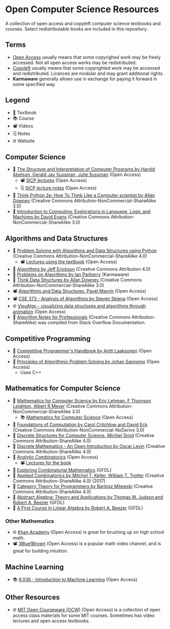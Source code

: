 # Open Computer Science Resources
A collection of open access and copyleft computer science textbooks and courses. Select redistributable books are included in this repository.

## Terms
* [Open Access](https://en.wikipedia.org/wiki/Open_access) usually means that some copyrighed work may be freely accessed. Not all open access works may be redistributed.
* [Copyleft](https://en.wikipedia.org/wiki/Copyleft) usually means that some copyrighted work may be accessed and redistributed. Licences are modular and may grant additional rights.
* **Karmaware** generally allows use in exchange for paying it forward in some specified way.

## Legend
* 📖 Textbook
* 📚 Course
* 📽️ Videos
* 🗒️ Notes
* 🌐 Website


## Computer Science
* 📖 [The Structure and Interpretation of Computer Programs by Harold Abelson, Gerald Jay Sussman, Julie Sussman](https://mitpress.mit.edu/sites/default/files/sicp/full-text/book/book.html) (Open Access)
  * 📽️ [SICP lectures](https://www.youtube.com/playlist?list=PL8FE88AA54363BC46Lecture) (Open Access)
  * 🗒️ [SICP lecture notes](https://ocw.mit.edu/courses/electrical-engineering-and-computer-science/6-001-structure-and-interpretation-of-computer-programs-spring-2005/lecture-notes/) (Open Access)
* 📖 [Think Python 2e: How To Think Like a Computer scientist by Allan Downey](https://greenteapress.com/wp/think-python-2e/) (Creative Commons Attribution-NonCommercial-ShareAlike 3.0) 
 * 📖 [Introduction to Computing: Explorations in Language, Logic and Machines by David Evans](https://computingbook.org/) (Creative Commons Attribution-NonCommercial-ShareAlike 3.0)


## Algorithms and Data Structures
* 📖 [Problem Solving with Algorithms and Data Structures using Python](http://www.openbookproject.net/books/pythonds/) (Creative Commons Attribution-NonCommercial-ShareAlike 4.0)
  * 📽️ [Lectures using the textbook](https://www.youtube.com/c/GerryJenkins/playlists?view=50&sort=dd&shelf_id=2) (Open Access)
* 📖 [Algorithms by Jeff Erickson](https://jeffe.cs.illinois.edu/teaching/algorithms/) (Creative Commons Attribution 4.0)
* 📖 [Problems on Algorithms by Ian Parberry](http://ianparberry.com/books/free/) (Karmaware)
* 📖 [Think Data Structures by Allan Downey ](https://greenteapress.com/wp/think-data-structures/) (Creative Commons Attribution-NonCommercial-ShareAlike 3.0)
* 📽️ [Algorithms and Data Structures, Pavel Mavrin]( https://www.youtube.com/playlist?list=PLrS21S1jm43igE57Ye_edwds_iL7ZOAG4) (Open Access)
* 📽️ [CSE 373 - Analysis of Algorithms by Steven Skiena](https://www.youtube.com/watch?v=22hwcnXIGgk&list=PLOtl7M3yp-DX6ic0HGT0PUX_wiNmkWkXx) (Open Access)
* 🌐 [VisuAlgo - visualizing data structures and algorithms through animation](https://visualgo.net/en) (Open Access)
* 📖 [Algorithm Notes for Professionals](https://goalkicker.com/AlgorithmsBook/) (Creative Commons Attribution-ShareAlike) was compiled from Stack Overflow Documentation.


## Competitive Programming
* 📖 [Competitive Programmer's Handbook by Antti Laaksonen](https://cses.fi/book/index.php) (Open Access)
* 📖 [Principles of Algorithmic Problem Solving by Johan Sannemo](https://www.csc.kth.se/~jsannemo/slask/main.pdf) (Open Access)
  * Uses C++


## Mathematics for Computer Science
* 📖 [Mathematics for Computer Science by Eric Lehman, F Thomson Leighton, Albert R Meyer](https://web.archive.org/web/20210427080633/http://courses.csail.mit.edu/6.042/spring18/) (Creative Commons Attribution-NonCommercial-ShareAlike 3.0)
  * 📚 [Mathematics for Computer Science](https://openlearninglibrary.mit.edu/courses/course-v1:OCW+6.042J+2T2019/course/) (Open Access)
* 📖 [Foundations of Computation by Carol Critchlow and David Eck](https://math.hws.edu/FoundationsOfComputation/) (Creative Commons Attribution-NonCommercial-NoDerivs 3.0)
* 📖 [Discrete Structures for Computer Science, Michiel Smid](https://cglab.ca/~michiel/DiscreteStructures/) (Creative Commons Attribution-ShareAlike 4.0)
* 📖 [Discrete Mathematics - An Open Introduction by Oscar Levin](http://discrete.openmathbooks.org/dmoi3.html) (Creative Commons Attribution-ShareAlike 4.0)
* 📖 [Analytic Combinatorics](https://ac.cs.princeton.edu/home/) (Open Access)
  * 📽️ [Lectures for the book](https://ac.cs.princeton.edu/online/)
* 📖 [Exploring Combinatorial Mathematics](http://www.openmathbooks.org/ecm/ecm.html) (GFDL)
* 📖 [Applied Combinatorics by Mitchel T. Keller, William T. Trotter](https://www.appliedcombinatorics.org/appcomb/) (Creative Commons Attribution-ShareAlike 4.0) (2017)
* 📖 [Category Theory for Programmers by Bartosz Milewski](https://github.com/hmemcpy/milewski-ctfp-pdf) (Creative Commons Attribution-ShareAlike 4.0)
* 📖 [Abstract Algebra: Theory and Applications by Thomas W. Judson and Robert A. Beezer](http://abstract.ups.edu/download.html) (GFDL)
* 📖 [A First Course in Linear Algebra by Robert A. Beezer](http://linear.ups.edu/) (GFDL)

### Other Mathematics
* 🌐 [Khan Academy](https://www.khanacademy.org/) (Open Access) is great for brushing up on high school math.
* 📽️ [3Blue1Brown](https://www.youtube.com/channel/UCYO_jab_esuFRV4b17AJtAw) (Open Access) is a popular math video channel, and is great for building intuition.

## Machine Learning
* 📚 [6.036 - Introduction to Machine Learning](https://openlearninglibrary.mit.edu/courses/course-v1:MITx+6.036+1T2019/about) (Open Access)

## Other Resources
* 🌐 [MIT Open Courseware (OCW)](https://ocw.mit.edu/) (Open Access) is a collection of open access class materials for some MIT courses. Sometimes has video lectures and open access textbooks.
